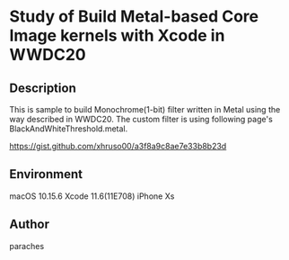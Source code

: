 #  Study of Build Metal-based Core Image kernels with Xcode in WWDC20

## Description
This is sample to build Monochrome(1-bit) filter written in Metal using the way described in WWDC20.
The custom filter is using following page's BlackAndWhiteThreshold.metal.

https://gist.github.com/xhruso00/a3f8a9c8ae7e33b8b23d

## Environment
macOS 10.15.6
Xcode 11.6(11E708)
iPhone Xs

## Author
paraches
